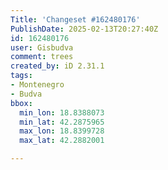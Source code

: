 ```yaml
---
Title: 'Changeset #162480176'
PublishDate: 2025-02-13T20:27:40Z
id: 162480176
user: Gisbudva
comment: trees
created_by: iD 2.31.1
tags:
- Montenegro
- Budva
bbox:
  min_lon: 18.8388073
  min_lat: 42.2875965
  max_lon: 18.8399728
  max_lat: 42.2882001

---
```

